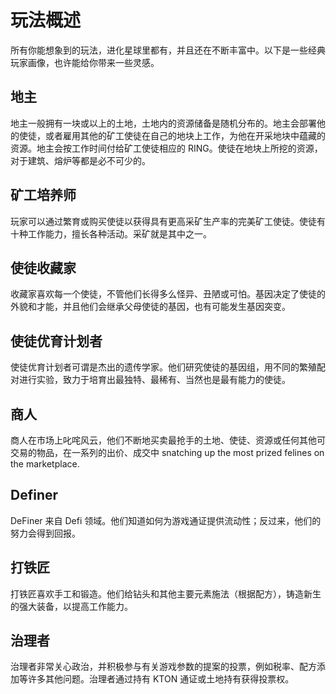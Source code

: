 # 玩法概述

所有你能想象到的玩法，进化星球里都有，并且还在不断丰富中。以下是一些经典玩家画像，也许能给你带来一些灵感。

## 地主

地主一般拥有一块或以上的土地，土地内的资源储备是随机分布的。地主会部署他的使徒，或者雇用其他的矿工使徒在自己的地块上工作，为他在开采地块中蕴藏的资源。地主会按工作时间付给矿工使徒相应的 RING。使徒在地块上所挖的资源，对于建筑、熔炉等都是必不可少的。

## 矿工培养师

玩家可以通过繁育或购买使徒以获得具有更高采矿生产率的完美矿工使徒。使徒有十种工作能力，擅长各种活动。采矿就是其中之一。

## 使徒收藏家

收藏家喜欢每一个使徒，不管他们长得多么怪异、丑陋或可怕。基因决定了使徒的外貌和才能，并且他们会继承父母使徒的基因，也有可能发生基因突变。

## 使徒优育计划者

使徒优育计划者可谓是杰出的遗传学家。他们研究使徒的基因组，用不同的繁殖配对进行实验，致力于培育出最独特、最稀有、当然也是最有能力的使徒。

## 商人

商人在市场上叱咤风云，他们不断地买卖最抢手的土地、使徒、资源或任何其他可交易的物品，在一系列的出价、成交中 snatching up the most prized felines on the marketplace.


## Definer

DeFiner 来自 Defi 领域。他们知道如何为游戏通证提供流动性；反过来，他们的努力会得到回报。

## 打铁匠

打铁匠喜欢手工和锻造。他们给钻头和其他主要元素施法（根据配方），铸造新生的强大装备，以提高工作能力。

## 治理者

治理者非常关心政治，并积极参与有关游戏参数的提案的投票，例如税率、配方添加等许多其他问题。治理者通过持有 KTON 通证或土地持有获得投票权。

